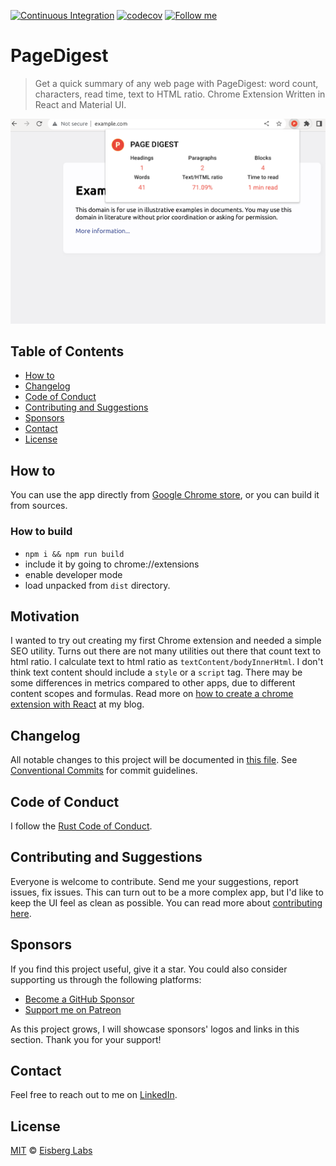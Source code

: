 [![Continuous Integration](https://github.com/eisberg-labs/pagedigest/actions/workflows/ci.yml/badge.svg)](https://github.com/eisberg-labs/pagedigest/actions/workflows/ci.yml)
[![codecov](https://codecov.io/gh/eisberg-labs/pagedigest/branch/master/graph/badge.svg?token=GQCS6ZEVU3)](https://codecov.io/gh/eisberg-labs/pagedigest)
[![Follow me](https://img.shields.io/badge/LinkedIn-0077B5?style=for-the-badge&logo=linkedin&logoColor=white)](https://www.linkedin.com/in/anamarjanica/)

# PageDigest

> Get a quick summary of any web page with PageDigest: word count, characters, read time, text to HTML ratio. 
> Chrome Extension Written in React and Material UI.

![Image](./thumbnail.png)

## Table of Contents

- [How to](#how-to)
- [Changelog](#changelog)
- [Code of Conduct](#code-of-conduct)
- [Contributing and Suggestions](#contributing-and-suggestions)
- [Sponsors](#sponsors)
- [Contact](#contact)
- [License](#license)

## How to
You can use the app directly from [Google Chrome store](https://chrome.google.com/webstore/detail/pagedigest/maalbmdhcneklfnppmlbhileahnmflpa),
or you can build it from sources.
### How to build
- `npm i && npm run build`
- include it by going to chrome://extensions
- enable developer mode
- load unpacked from `dist` directory.

## Motivation
I wanted to try out creating my first Chrome extension and needed a simple SEO utility.
Turns out there are not many utilities out there that count text to html ratio. 
I calculate text to html ratio as `textContent/bodyInnerHtml`. 
I don't think text content should include a `style` or a `script` tag.
There may be some differences in metrics compared to other apps,
due to different content scopes and formulas.
Read more on [how to create a chrome extension with React](https://www.amarjanica.com/first-attempt-at-building-a-simple-chrome-extension) at my blog.

## Changelog

All notable changes to this project will be documented in [this file](./CHANGELOG.md).
See [Conventional Commits](https://conventionalcommits.org) for commit guidelines.

## Code of Conduct

I follow the [Rust Code of Conduct](http://www.rust-lang.org/conduct.html).

## Contributing and Suggestions

Everyone is welcome to contribute. Send me your suggestions, report issues, fix issues.
This can turn out to be a more complex app, but I'd like to keep the UI feel as clean as possible.
You can read more about [contributing here](./CONTRIBUTING.md).

## Sponsors

If you find this project useful, give it a star. You could also consider supporting us through the following platforms:
- [Become a GitHub Sponsor](https://github.com/sponsors/amarjanica)
- [Support me on Patreon](https://www.patreon.com/amarjanica)

As this project grows, I will showcase sponsors' logos and links in this section. Thank you for your support!

## Contact

Feel free to reach out to me on [LinkedIn](https://www.linkedin.com/in/anamarjanica/).

## License
[MIT](./LICENSE-MIT) © [Eisberg Labs](http://www.eisberg-labs.com)
